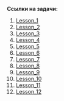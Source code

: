 **Ссылки на задачи:**
1. [Lesson_1](https://skyengpublic.notion.site/Python-39cd1b8d1e764b03b08aa0d182124cd0) 
2. [Lesson_2](https://skyengpublic.notion.site/Python-e938a64ac8314793acbe94583ee1b8e8)
3. [Lesson_3](https://skyengpublic.notion.site/Python-915f1d136dc542e3a97f8e0b70008456)
4. [Lesson_4](https://skyengpublic.notion.site/pytest-4b9f486a9d204b82a7f277286cd5a3eb)
5. [Lesson_5](https://skyengpublic.notion.site/UI-606e383fed5e4126ba5461d3f6ffc88a)
6. [Lesson_6](https://skyengpublic.notion.site/Selenium-e732682b1b394e95a06b72bf552376de)
7. [Lesson_7]()
8. [Lesson_8]()
9. [Lesson_9]()
10. [Lesson_10]()
11. [Lesson_11]()
12. [Lesson_12]()

 
